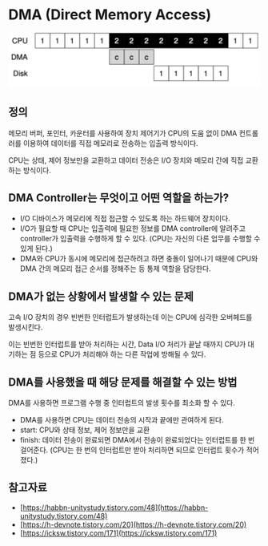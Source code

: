 # DMA (Direct Memory Access)



![img.png](img/MunJinsu/DMA.png)

## 정의

메모리 버퍼, 포인터, 카운터를 사용하여 장치 제어기가 CPU의 도움 없이 DMA 컨트롤러를 이용하여 데이터를 직접 메모리로 전송하는 입출력 방식이다.

CPU는 상태, 제어 정보만을 교환하고 데이터 전송은 I/O 장치와 메모리 간에 직접 교환하는 방식이다.



## DMA Controller는 무엇이고 어떤 역할을 하는가?

- I/O 디바이스가 메모리에 직접 접근할 수 있도록 하는 하드웨어 장치이다.
- I/O가 필요할 때 CPU는 입출력에 필요한 정보를 DMA controller에 알려주고 controller가 입출력을 수행하게 할 수 있다. (CPU는 자신의 다른 업무를 수행할 수 있게 된다.)
- DMA와 CPU가 동시에 메모리에 접근하려고 하면 충돌이 일어나기 때문에 CPU와 DMA 간의 메모리 접근 순서를 정해주는 등 통제 역할을 담당한다.



## DMA가 없는 상황에서 발생할 수 있는 문제

고속 I/O 장치의 경우 빈번한 인터럽트가 발생하는데 이는 CPU에 심각한 오버헤드를 발생시킨다.

이는 빈번한 인터럽트를 받아 처리하는 시간, Data I/O 처리가 끝날 때까지 CPU가 대기하는 점 등으로 CPU가 처리해야 하는 다른 작업에 방해될 수 있다.

## DMA를 사용했을 때 해당 문제를 해결할 수 있는 방법

DMA를 사용하면 프로그램 수행 중 인터럽트의 발생 횟수를 최소화 할 수 있다.

- DMA를 사용하면 CPU는 데이터 전송의 시작과 끝에만 관여하게 된다.
- start: CPU와 상태 정보, 제어 정보만을 교환
- finish: 데이터 전송이 완료되면 DMA에서 전송이 완료되었다는 인터럽트를 한 번 걸어준다. (CPU는 한 번의 인터럽트만 받아 처리하면 되므로 인터럽트 횟수가 적어졌다.)

## 참고자료

* [https://habbn-unitystudy.tistory.com/48](https://habbn-unitystudy.tistory.com/48)
* [https://h-devnote.tistory.com/20](https://h-devnote.tistory.com/20)
* [https://icksw.tistory.com/171](https://icksw.tistory.com/171)

